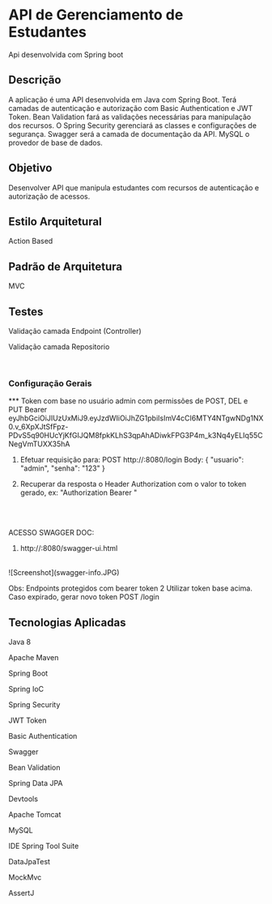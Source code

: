 <h1> API de Gerenciamento de Estudantes </h1>
<p>Api desenvolvida com Spring boot</p>

<h2>Descrição</h2>
<p>A aplicação é uma API desenvolvida em Java com Spring Boot. Terá camadas de autenticação e autorização com Basic Authentication e JWT Token. Bean Validation fará as validações necessárias para manipulação dos recursos.
O Spring Security gerenciará as classes e configurações de segurança. Swagger será a camada de documentação da API. MySQL o provedor de base de dados.</p>

<h2>Objetivo</h2>
<p>
Desenvolver API que manipula estudantes com recursos de autenticação e autorização de acessos.
</p>
  
<h2>Estilo Arquitetural</h2>
<p>Action Based</p>

<h2>Padrão de Arquitetura</h2>
<p>MVC</p>

<h2>Testes</h2>
<p>Validação camada Endpoint (Controller)</p>
<p>Validação camada Repositorio</p>

<br/>

<h3>Configuração Gerais</h3>
*** Token com base no usuário admin com permissões de POST, DEL e PUT
Bearer eyJhbGciOiJIUzUxMiJ9.eyJzdWIiOiJhZG1pbiIsImV4cCI6MTY4NTgwNDg1NX0.v_6XpXJtSfFpz-PDvS5q90HUcYjKfGIJQM8fpkKLhS3qpAhADiwkFPG3P4m_k3Nq4yELIq55CNegVmTUXX35hA

1. Efetuar requisição para:
POST http://<dominio-local>:8080/login 
Body:
{
    "usuario": "admin",
    "senha": "123"
}

2. Recuperar da resposta o Header Authorization com o valor to token gerado, ex:
"Authorization Bearer <hash-token>"

<br/><br/>

ACESSO SWAGGER DOC:
1. http://<dominio-local>:8080/swagger-ui.html
<br/>
![Screenshot](swagger-info.JPG)

<br/>

Obs: Endpoints protegidos com bearer token
2 Utilizar token base acima. Caso expirado, gerar novo token POST /login 

  
<h2>Tecnologias Aplicadas</h2>
<p>Java 8</p>
<p>Apache Maven</p>
<p>Spring Boot</p>
<p>Spring IoC</p>
<p>Spring Security</p>
<p>JWT Token</p>
<p>Basic Authentication</p>
<p>Swagger</p>
<p>Bean Validation</p>
<p>Spring Data JPA</p>
<p>Devtools</p>
<p>Apache Tomcat</p>
<p>MySQL</p>
<p>IDE Spring Tool Suite</p>
<p>DataJpaTest</p>
<p>MockMvc</p>
<p>AssertJ</p>

